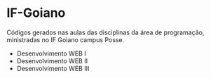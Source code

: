 # IF-Goiano
Códigos gerados nas aulas das disciplinas da área de programação, ministradas no IF Goiano campus Posse.

- Desenvolvimento WEB I
- Desenvolvimento WEB II
- Desenvolvimento WEB III
